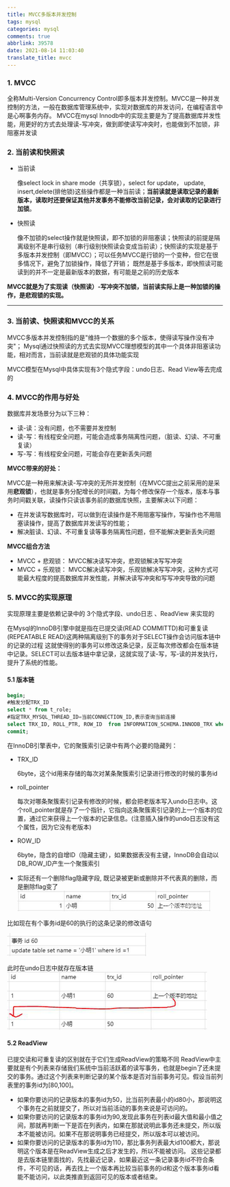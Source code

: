 ```yaml
---
title: MVCC多版本并发控制
tags: mysql
categories: mysql
comments: true
abbrlink: 39578
date: 2021-08-14 11:03:40
translate_title: mvcc
---
```

### 1. MVCC
全称Multi-Version Concurrency Control即多版本并发控制。MVCC是一种并发控制的方法，一般在数据库管理系统中，实现对数据库的并发访问，在编程语言中是心啊事务内存。
MVCC在mysql Innodb中的实现主要是为了提高数据库并发性能，用更好的方式去处理读-写冲突，做到即使读写冲突时，也能做到不加锁，非阻塞并发读

### 2. 当前读和快照读
- 当前读
    
    像select lock in share mode（共享锁），select for update， update, insert,delete(排他锁)这些操作都是一种当前读；**当前读就是读取记录的最新版本，读取时还要保证其他并发事务不能修改当前记录，会对读取的记录进行加锁**。

- 快照读

    像不加锁的select操作就是快照读，即不加锁的非阻塞读；快照读的前提是隔离级别不是串行级别（串行级别快照读会变成当前读）；快照读的实现是基于多版本并发控制（即MVCC）；可以任务MVCC是行锁的一个变种，但它在很多情况下，避免了加锁操作，降低了开销；
    既然是基于多版本，即快照读可能读到的并不一定是最新版本的数据，有可能是之前的历史版本
  
**MVCC就是为了实现读（快照读）-写冲突不加锁，当前读实际上是一种加锁的操作，是悲观锁的实现。**

---

### 3. 当前读、快照读和MVCC的关系
MVCC多版本并发控制指的是"维持一个数据的多个版本，使得读写操作没有冲突"；
Mysql通过快照读的方式去实现MVCC理想模型的其中一个具体非阻塞读功能，相对而言，当前读就是悲观锁的具体功能实现

MVCC模型在Mysql中具体实现有3个隐式字段：undo日志、Read View等去完成的

### 4. MVCC的作用与好处

数据库并发场景分为以下三种：
- 读-读：没有问题，也不需要并发控制
- 读-写：有线程安全问题，可能会造成事务隔离性问题，（脏读、幻读、不可重复读）
- 写-写：有线程安全问题，可能会存在更新丢失问题

**MVCC带来的好处：**

MVCC是一种用来解决读-写冲突的无所并发控制（在MVCC提出之前采用的是采用**悲观锁**），也就是事务分配增长的时间戳，为每个修改保存一个版本，版本与事务时间戳关联，读操作只读该事务前的数据库快照，主要解决以下问题：
- 在并发读写数据库时，可以做到在读操作是不用阻塞写操作，写操作也不用阻塞读操作，提高了数据库并发读写的性能；
- 解决脏读、幻读、不可重复读等事务隔离性问题，但不能解决更新丢失问题

**MVCC组合方法**
- MVCC + 悲观锁： MVCC解决读写冲突，悲观锁解决写写冲突
- MVCC + 乐观锁： MVCC解决读写冲突，乐观锁解决写写冲突，这种方式可能最大程度的提高数据库并发性能，并解决读写冲突和写写冲突导致的问题

### 5. MVCC的实现原理
实现原理主要是依赖记录中的 3个隐式字段、undo日志 、ReadView 来实现的


在Mysql的InnoDB引擎中就是指在已提交读(READ COMMITTD)和可重复读(REPEATABLE READ)这两种隔离级别下的事务对于SELECT操作会访问版本链中的记录的过程
这就使得别的事务可以修改这条记录，反正每次修改都会在版本链中记录。SELECT可以去版本链中拿记录，这就实现了读-写，写-读的并发执行，提升了系统的性能。

#### 5.1 版本链
```sql
begin;
#触发分配TRX_ID
select * from t_role;
#指定TRX_MYSQL_THREAD_ID=当前CONNECTION_ID,表示查询当前连接
select TRX_ID, ROLL_PTR, ROW_ID  from INFORMATION_SCHEMA.INNODB_TRX where TRX_MYSQL_THREAD_ID = CONNECTION_ID();
commit;
```
在InnoDB引擎表中，它的聚簇索引记录中有两个必要的隐藏列：
- TRX_ID

  6byte，这个id用来存储的每次对某条聚簇索引记录进行修改的时候的事务id

- roll_pointer

  每次对哪条聚簇索引记录有修改的时候，都会把老版本写入undo日志中。这个roll_pointer就是存了一个指针，它指向这条聚簇索引记录的上一个版本的位置，通过它来获得上一个版本的记录信息。(注意插入操作的undo日志没有这个属性，因为它没有老版本)

- ROW_ID

  6byte，隐含的自增ID（隐藏主键），如果数据表没有主键，InnoDB会自动以DB_ROW_ID产生一个聚簇索引

- 实际还有一个删除flag隐藏字段, 既记录被更新或删除并不代表真的删除，而是删除flag变了
![](./mvcc/02.png)

比如现在有个事务id是60的执行的这条记录的修改语句

![](./mvcc/03.png)

此时在undo日志中就存在版本链
![](./mvcc/04.png)

#### 5.2 ReadView
已提交读和可重复读的区别就在于它们生成ReadView的策略不同
ReadView中主要就是有个列表来存储我们系统中当前活跃着的读写事务，也就是begin了还未提交的事务。通过这个列表来判断记录的某个版本是否对当前事务可见。假设当前列表里的事务id为[80,100]。

- 如果你要访问的记录版本的事务id为50，比当前列表最小的id80小，那说明这个事务在之前就提交了，所以对当前活动的事务来说是可访问的。
- 如果你要访问的记录版本的事务id为90,发现此事务在列表id最大值和最小值之间，那就再判断一下是否在列表内，如果在那就说明此事务还未提交，所以版本不能被访问。如果不在那说明事务已经提交，所以版本可以被访问。
- 如果你要访问的记录版本的事务id为110，那比事务列表最大id100都大，那说明这个版本是在ReadView生成之后才发生的，所以不能被访问。
这些记录都是去版本链里面找的，先找最近记录，如果最近这一条记录事务id不符合条件，不可见的话，再去找上一个版本再比较当前事务的id和这个版本事务id看能不能访问，以此类推直到返回可见的版本或者结束。

